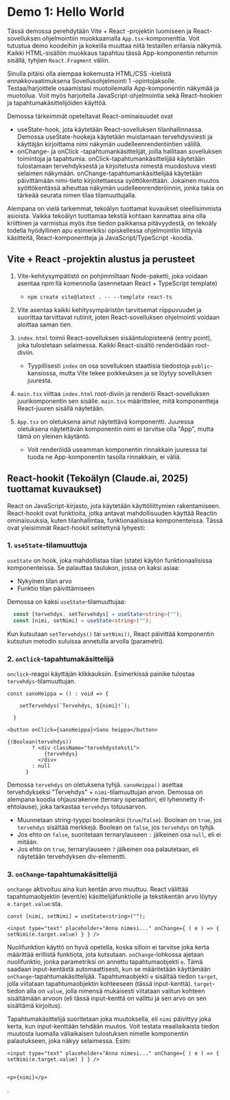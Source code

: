 # Demo 1: Hello World

Tässä demossa perehdytään Vite + React -projektin luomiseen ja React-sovelluksen ohjelmointiin muokkaamalla `App.tsx`-komponenttia. Voit tutustua demo koodeihin ja kokeilla muuttaa niitä testaillen erilaisia näkymiä. Kaikki HTML-sisällön muokkaus tapahtuu tässä App-komponentin returnin sisällä, tyhjien `React.Fragment` väliin.

Sinulla pitäisi olla aiempaa kokemusta HTML/CSS -kielistä ennakkovaatimuksena Sovellusohjelmointi 1 -opintojaksolle. Testaa/harjoittele osaamistasi muotoilemalla App-komponentin näkymää ja muotoilua. Voit myös harjoitella JavaScript-ohjelmointia sekä React-hookien ja tapahtumakäsittelijöiden käyttöä.

Demossa tärkeimmät opeteltavat React-ominaisuudet ovat

- useState-hook, jota käytetään React-sovelluksen tilanhallinnassa. Demossa useState-hookeja käytetään muistamaan tervehdysviesti ja käyttäjän kirjoittama nimi näkymän uudelleenrenderöintien välillä.
- onChange- ja onClick -tapahtumankäsittelijät, joilla hallitaan sovelluksen toimintoja ja tapahtumia. onClick-tapahtumankäsittelijää käytetään tulostamaan tervehdyksestä ja kirjoitetusta nimestä muodostuva viesti selaimen näkymään. onChange-tapahtumankäsittelijää käytetään päivittämään nimi-tieto kirjoitettaessa syöttökenttään. Jokainen muutos syöttökentässä aiheuttaa näkymän uudelleenrenderöinnin, jonka takia on tärkeää seurata nimen tilaa tilamuuttujalla.

Alempana on vielä tarkemmat, tekoälyn tuottamat kuvaukset oleellisimmista asioista. Vaikka tekoälyn tuottamaa tekstiä kohtaan kannattaa aina olla kriittinen ja varmistua myös itse tiedon paikkansa pitävyydestä, on tekoäly todella hyödyllinen apu esimerkiksi opiskellessa ohjelmointiin liittyviä käsitteitä, React-komponentteja ja JavaScript/TypeScript -koodia.

## Vite + React -projektin alustus ja perusteet

1. Vite-kehitysympätistö on pohjimmiltaan Node-paketti, joka voidaan asentaa npm:llä komennolla (asennetaan React + TypeScript template)
    - `npm create vite@latest . -- --template react-ts`

2. Vite asentaa kaikki kehitysympäristön tarvitsemat riippuvuudet ja suorittaa tarvittavat rutiinit, joten React-sovelluksen ohjelmointi voidaan aloittaa saman tien.

3. `index.html` toimii React-sovelluksen sisääntulopisteenä (entry point), joka tulostetaan selaimessa. Kaikki React-sisältö renderöidään root-diviin.
    - Tyypillisesti `index` on osa sovelluksen staattisia tiedostoja `public`-kansiossa, mutta Vite tekee poikkeuksen ja se löytyy sovelluksen juuresta.

4. `main.tsx` viittaa `index.html` root-diviin ja renderöi React-sovelluksen juurikomponentin sen sisälle. `main.tsx` määrittelee, mitä komponentteja React-juuren sisällä näytetään.

5. `App.tsx` on oletuksena ainut näytettävä komponentti. Juuressa oletuksena näytettävän komponentin nimi ei tarvitse olla "App", mutta tämä on yleinen käytäntö.
    - Voit renderöidä useamman komponentin rinnakkain juuressa tai tuoda ne App-komponentin tasolla rinnakkain, ei väliä.

## React-hookit (Tekoälyn (Claude.ai, 2025) tuottamat kuvaukset)

React on JavaScript-kirjasto, jota käytetään käyttöliittymien rakentamiseen. React-hookit ovat funktioita, jotka antavat mahdollisuuden käyttää Reactin ominaisuuksia, kuten tilanhallintaa, funktionaalisissa komponenteissa. Tässä ovat yleisimmät React-hookit selitettynä lyhyesti:

### 1. `useState`-tilamuuttuja
`useState` on hook, joka mahdollistaa tilan (state) käytön funktionaalisissa komponenteissa. Se palauttaa taulukon, jossa on kaksi asiaa:
- Nykyinen tilan arvo
- Funktio tilan päivittämiseen

Demossa on kaksi `useState`-tilamuuttujaa:

```typescript
  const [tervehdys, setTervehdys] = useState<string>("");
  const [nimi, setNimi] = useState<string>("");
```

Kun kutsutaan `setTervehdys()` tai `setNimi()`, React päivittää komponentin kutsutun metodin suluissa annetulla arvolla (parametri).

### 2. `onClick`-tapahtumakäsittelijä

`onclick`-reagoi käyttäjän klikkauksiin. Esimerkissä painike tulostaa `tervehdys`-tilamuuttujan.

```tsx
const sanoHeippa = () : void => {

    setTervehdys(`Tervehdys, ${nimi}!`);

  }

<button onClick={sanoHeippa}>Sano heippa</button>

{(Boolean(tervehdys)) 
        ? <div className="tervehdysteksti">
            {tervehdys}
          </div> 
        : null
      }
```

Demossa `tervehdys` on oletuksena tyhjä. `sanoHeippa()` asettaa tervehdykseksi "Tervehdys" + `nimi`-tilamuuttujan arvon. Demossa on alempana koodia ohjausrakenne (ternary operaattori, eli lyhennetty if-ehtolause), joka tarkastaa `tervehdys` totuusarvon.
- Muunnetaan string-tyyppi booleaniksi (`true`/`false`). Boolean on `true`, jos `tervehdys` sisältää merkkejä. Boolean on `false`, jos `tervehdys` on tyhjä.
- Jos ehto on `false`, suoritetaan ternarylauseen `:` jälkeinen osa `null`, eli ei mitään.
- Jos ehto on `true`, ternarylauseen `?` jälkeinen osa palautetaan, eli näytetään tervehdyksen div-elementti.

### 3. `onChange`-tapahtumakäsittelijä

`onchange` aktivoituu aina kun kentän arvo muuttuu. React välittää tapahtumaobjektin (event/e) käsittelijäfunktiolle ja tekstikentän arvo löytyy `e.target.value`:sta.

```tsx
const [nimi, setNimi] = useState<string>("");

<input type="text" placeholder="Anna nimesi..." onChange={ ( e ) => { setNimi(e.target.value) } } />
```

Nuolifunktion käyttö on hyvä opetella, koska silloin ei tarvitse joka kerta määrittää erillistä funktiota, jota kutsutaan. `onChange`-lohkossa ajetaan nuolifunktio, jonka parametriksi on annettu tapahtumaobjekti `e`. Tämä saadaan input-kentästä automaattisesti, kun se määritetään käyttämään `onChange`-tapahtumakäsittelijää. Tapahtumaobjekti `e` sisältää tiedon `target`, jolla viitataan tapahtumaobjektin kohteeseen (tässä input-kenttä). `target`-tiedon alla on `value`, jolla nimensä mukaisesti viitataan valitun kohteen sisältämään arvoon (eli tässä input-kenttä on valittu ja sen arvo on sen sisältämä kirjoitus).

Tapahtumakäsittelijä suoritetaan joka muutoksella, eli `nimi` päivittyy joka kerta, kun input-kenttään tehdään muutos. Voit testata reaaliaikaista tiedon muutosta luomalla väliaikaisen tulostuksen nimelle komponentin palautukseen, joka näkyy selaimessa. Esim:

```tsx
<input type="text" placeholder="Anna nimesi..." onChange={ ( e ) => { setNimi(e.target.value) } } />


<p>{nimi}</p>
```

.